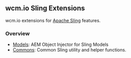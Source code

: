 ## wcm.io Sling Extensions

wcm.io extensions for [Apache Sling](http://sling.apache.org/) features.

### Overview

* [Models](models/): AEM Object Injector for Sling Models
* [Commons](commons/): Common Sling utility and helper functions.
